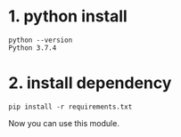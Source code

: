 # 1. python install

```
python --version
Python 3.7.4
```

# 2. install dependency

```
pip install -r requirements.txt
```

Now you can use this module.
